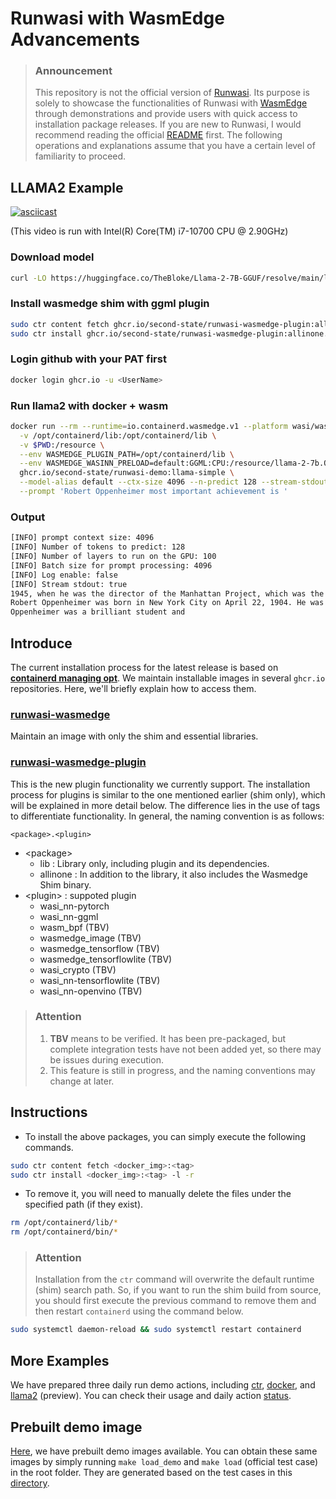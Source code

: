 # Runwasi with WasmEdge Advancements

> ### Announcement  
> This repository is not the official version of [Runwasi](https://github.com/containerd/runwasi).  Its purpose is solely to showcase the functionalities of Runwasi with [WasmEdge](https://github.com/WasmEdge/WasmEdge) through demonstrations and provide users with quick access to installation package releases. If you are new to Runwasi, I would recommend reading the official [README](https://github.com/containerd/runwasi/blob/main/README.md) first. The following operations and explanations assume that you have a certain level of familiarity to proceed.

## LLAMA2 Example

[![asciicast](https://asciinema.org/a/619799.svg)](https://asciinema.org/a/619799)

(This video is run with Intel(R) Core(TM) i7-10700 CPU @ 2.90GHz)

### Download model

```bash
curl -LO https://huggingface.co/TheBloke/Llama-2-7B-GGUF/resolve/main/llama-2-7b.Q5_K_M.gguf
```

### Install wasmedge shim with ggml plugin

```bash
sudo ctr content fetch ghcr.io/second-state/runwasi-wasmedge-plugin:allinone.wasi_nn-ggml
sudo ctr install ghcr.io/second-state/runwasi-wasmedge-plugin:allinone.wasi_nn-ggml -l -r
```

### Login github with your PAT first

```bash
docker login ghcr.io -u <UserName>
```

### Run llama2 with docker + wasm

```bash
docker run --rm --runtime=io.containerd.wasmedge.v1 --platform wasi/wasm \
  -v /opt/containerd/lib:/opt/containerd/lib \
  -v $PWD:/resource \
  --env WASMEDGE_PLUGIN_PATH=/opt/containerd/lib \
  --env WASMEDGE_WASINN_PRELOAD=default:GGML:CPU:/resource/llama-2-7b.Q5_K_M.gguf \
  ghcr.io/second-state/runwasi-demo:llama-simple \
  --model-alias default --ctx-size 4096 --n-predict 128 --stream-stdout \
  --prompt 'Robert Oppenheimer most important achievement is '
```

### Output

```bash
[INFO] prompt context size: 4096
[INFO] Number of tokens to predict: 128
[INFO] Number of layers to run on the GPU: 100
[INFO] Batch size for prompt processing: 4096
[INFO] Log enable: false
[INFO] Stream stdout: true
1945, when he was the director of the Manhattan Project, which was the development of the atomic bomb. surely, this is the most important achievement of his life.
Robert Oppenheimer was born in New York City on April 22, 1904. He was the son of Julius Oppenheimer, a wealthy textile merchant, and Ella Friedman Oppenheimer. He was the youngest of three children. His father was Jewish and his mother was Protestant.
Oppenheimer was a brilliant student and
```

## Introduce
The current installation process for the latest release is based on **[containerd managing opt](https://github.com/containerd/containerd/blob/main/docs/managed-opt.md)**. We maintain installable images in several `ghcr.io` repositories. Here, we'll briefly explain how to access them.

### [runwasi-wasmedge](https://github.com/second-state/runwasi/pkgs/container/runwasi-wasmedge/versions?filters%5Bversion_type%5D=tagged)

Maintain an image with only the shim and essential libraries.

### [runwasi-wasmedge-plugin](https://github.com/second-state/runwasi/pkgs/container/runwasi-wasmedge-plugin/versions?filters%5Bversion_type%5D=tagged)

This is the new plugin functionality we currently support. The installation process for plugins is similar to the one mentioned earlier (shim only), which will be explained in more detail below. The difference lies in the use of tags to differentiate functionality. In general, the naming convention is as follows: 

```
<package>.<plugin>
```

- \<package\>
  - lib : Library only, including plugin and its dependencies.
  - allinone : In addition to the library, it also includes the Wasmedge Shim binary.
- \<plugin\> : suppoted plugin
  - wasi_nn-pytorch
  - wasi_nn-ggml
  - wasm_bpf (TBV)
  - wasmedge_image (TBV)
  - wasmedge_tensorflow (TBV)
  - wasmedge_tensorflowlite (TBV)
  - wasi_crypto (TBV)
  - wasi_nn-tensorflowlite (TBV)
  - wasi_nn-openvino (TBV)


> ### Attention  
> 1. **TBV** means to be verified. It has been pre-packaged, but complete integration tests have not been added yet, so there may be issues during execution.
> 2. This feature is still in progress, and the naming conventions may change at later.

## Instructions

- To install the above packages, you can simply execute the following commands.

```bash
sudo ctr content fetch <docker_img>:<tag>
sudo ctr install <docker_img>:<tag> -l -r
```

- To remove it, you will need to manually delete the files under the specified path (if they exist).

```bash
rm /opt/containerd/lib/*
rm /opt/containerd/bin/*
```

> ### Attention  
> Installation from the `ctr` command will overwrite the default runtime (shim) search path. So, if you want to run the shim build from source, you should first execute the previous command to remove them and then restart `containerd` using the command below.

```bash
sudo systemctl daemon-reload && sudo systemctl restart containerd
```

## More Examples

We have prepared three daily run demo actions, including [ctr](https://github.com/second-state/runwasi/blob/feature-plugin/.github/workflows/full-testing.yml), [docker](https://github.com/second-state/runwasi/blob/feature-plugin/.github/workflows/docker-demo.yml), and [llama2](https://github.com/second-state/runwasi/blob/feature-plugin/.github/workflows/llama2.yml) (preview). You can check their usage and daily action [status](https://github.com/second-state/runwasi/actions).

## Prebuilt demo image

[Here](https://github.com/second-state/runwasi/pkgs/container/runwasi-demo/versions?filters%5Bversion_type%5D=tagged), we have prebuilt demo images available. You can obtain these same images by simply running `make load_demo` and `make load` (official test case) in the root folder. They are generated based on the test cases in this [directory](https://github.com/second-state/runwasi/tree/main/demo).
